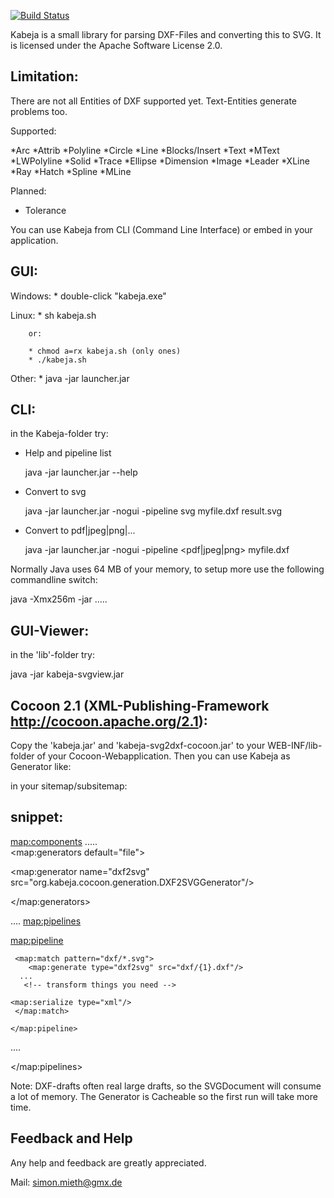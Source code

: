 [![Build Status](https://travis-ci.org/don-vip/kabeja.svg?branch=master)](https://travis-ci.org/don-vip/kabeja)

Kabeja is a small library for parsing DXF-Files and converting
this to SVG. It is licensed under the Apache Software License 2.0.


Limitation:
-----------
There are not all Entities of DXF supported yet. Text-Entities generate problems too.

Supported:

 
 *Arc
 *Attrib
 *Polyline
 *Circle
 *Line
 *Blocks/Insert
 *Text
 *MText
 *LWPolyline
 *Solid
 *Trace
 *Ellipse
 *Dimension
 *Image
 *Leader
 *XLine
 *Ray
 *Hatch
 *Spline
 *MLine

Planned:


 
 * Tolerance


You can use Kabeja from CLI (Command Line Interface) or embed in your application. 

GUI:
----
Windows: 
		* double-click "kabeja.exe"

Linux: 
   		* sh kabeja.sh
   		
   		or:
   		
   		* chmod a=rx kabeja.sh (only ones)
   		* ./kabeja.sh
   		
Other:
       * java -jar launcher.jar



CLI:
----
in the Kabeja-folder try:

  * Help and pipeline list
  
     java -jar launcher.jar --help 
  
  * Convert to svg

    java -jar launcher.jar -nogui -pipeline svg myfile.dxf result.svg
  
  * Convert to pdf|jpeg|png|...
  
      java -jar launcher.jar -nogui -pipeline <pdf|jpeg|png>  myfile.dxf 
  
  
Normally Java uses 64 MB of your memory, to setup more use the following commandline
switch:  

java -Xmx256m  -jar ..... 
  

  
GUI-Viewer:
-----------
in the 'lib'-folder try:

  java -jar kabeja-svgview.jar
  
  
  
Cocoon 2.1 (XML-Publishing-Framework http://cocoon.apache.org/2.1):
-------------------------------------------------------------------

Copy the 'kabeja.jar' and 'kabeja-svg2dxf-cocoon.jar' to your WEB-INF/lib-folder
of your Cocoon-Webapplication. Then you can use Kabeja as Generator like:


in your sitemap/subsitemap:

snippet:
--------

<map:components>
     .....   
 <map:generators default="file">
    
  <map:generator name="dxf2svg" src="org.kabeja.cocoon.generation.DXF2SVGGenerator"/>
    
 </map:generators>

  
....
 <map:pipelines>
   
   <map:pipeline>
    
     <map:match pattern="dxf/*.svg">
        <map:generate type="dxf2svg" src="dxf/{1}.dxf"/>
	  ...
	   <!-- transform things you need -->
	
	<map:serialize type="xml"/>
     </map:match>
    
    </map:pipeline>
   
   ....
   
   
   </map:pipelines>

Note: DXF-drafts often real large drafts, so the SVGDocument will consume a lot of memory. The Generator is 
Cacheable so the first run will take more time.




Feedback and Help
-----------------

Any help and feedback are greatly appreciated.

Mail: simon.mieth@gmx.de




